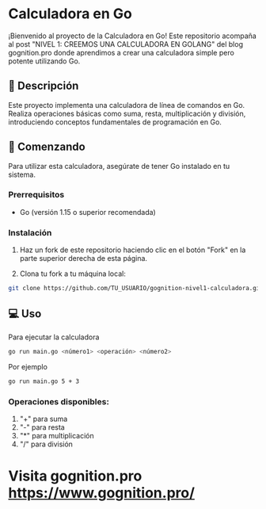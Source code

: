 # Calculadora en Go

¡Bienvenido al proyecto de la Calculadora en Go! Este repositorio acompaña al post "NIVEL 1: CREEMOS UNA CALCULADORA EN GOLANG" del blog gognition.pro donde aprendimos a crear una calculadora simple pero potente utilizando Go.

## 🧮 Descripción

Este proyecto implementa una calculadora de línea de comandos en Go. Realiza operaciones básicas como suma, resta, multiplicación y división, introduciendo conceptos fundamentales de programación en Go.

## 🚀 Comenzando

Para utilizar esta calculadora, asegúrate de tener Go instalado en tu sistema.

### Prerrequisitos

- Go (versión 1.15 o superior recomendada)

### Instalación
1. Haz un fork de este repositorio haciendo clic en el botón "Fork" en la parte superior derecha de esta página.

2. Clona tu fork a tu máquina local:

```bash
git clone https://github.com/TU_USUARIO/gognition-nivel1-calculadora.git
```

## 💻️ Uso
Para ejecutar la calculadora
```bash
go run main.go <número1> <operación> <número2>
```

Por ejemplo
```bash
go run main.go 5 + 3
```

### Operaciones disponibles:

1. "+" para suma
2. "-" para resta
3. "*" para multiplicación
4. "/" para división

# Visita gognition.pro https://www.gognition.pro/
